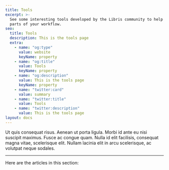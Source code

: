 ```yaml
---
title: Tools
excerpt: >-
  See some interesting tools developed by the Libris community to help automate
  parts of your workflow.
seo:
  title: Tools
  description: This is the tools page
  extra:
    - name: "og:type"
      value: website
      keyName: property
    - name: "og:title"
      value: Tools
      keyName: property
    - name: "og:description"
      value: This is the tools page
      keyName: property
    - name: "twitter:card"
      value: summary
    - name: "twitter:title"
      value: Tools
    - name: "twitter:description"
      value: This is the tools page
layout: docs
---
```


Ut quis consequat risus. Aenean ut porta ligula. Morbi id ante eu nisi suscipit maximus. Fusce ac congue quam. Nulla id elit facilisis, consequat magna vitae, scelerisque elit. Nullam lacinia elit in arcu scelerisque, ac volutpat neque sodales.

---

Here are the articles in this section:
